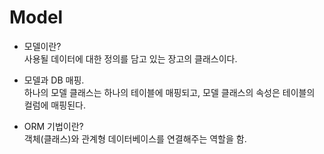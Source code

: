 # Model

- 모델이란?  
사용될 데이터에 대한 정의를 담고 있는 장고의 클래스이다.

- 모델과 DB 매핑.  
하나의 모델 클래스는 하나의 테이블에 매핑되고, 모델 클래스의 속성은 테이블의 컬럼에 매핑된다.

- ORM 기법이란?  
객체(클래스)와 관계형 데이터베이스를 연결해주는 역할을 함.

